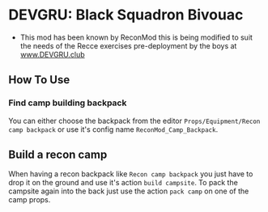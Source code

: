 # DEVGRU: Black Squadron Bivouac
- This mod has been known by ReconMod this is being modified to suit the needs of the Recce exercises pre-deployment by the boys at www.DEVGRU.club

## How To Use
### Find camp building backpack
You can either choose the backpack from the editor
`Props/Equipment/Recon camp backpack` or use it's config name `ReconMod_Camp_Backpack`.

## Build a recon camp
When having a recon backpack like `Recon camp backpack` you just have to drop it on the ground
and use it's action `build campsite`. To pack the campsite again into the back just use the action `pack camp` on one of the camp props.

